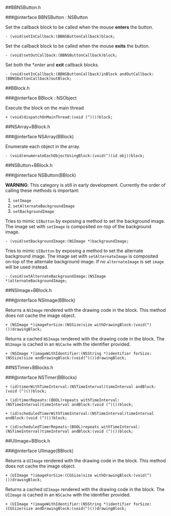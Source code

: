 ##BBNSButton.h

###@interface BBNSButton : NSButton

Set the callback block to be called when the mouse **enters** the button.

```obj-c
- (void)setInCallback:(BBNSButtonCallback)block;
```

Set the callback block to be called when the mouse **exits** the button.

```obj-c
- (void)setOutCallback:(BBNSButtonCallback)block;
```

Set both the **enter* and **exit** callback blocks.

```obj-c
- (void)setInCallback:(BBNSButtonCallback)inBlock andOutCallback:(BBNSButtonCallback)outBlock;
```

##BBlock.h

###@interface BBlock : NSObject

Execute the block on the main thread

```obj-c
+ (void)dispatchOnMainThread:(void (^)())block;
```

##NSArray+BBlock.h

###@interface NSArray(BBlock)

Enumerate each object in the array.

```obj-c
- (void)enumerateEachObjectUsingBlock:(void(^)(id obj))block;
```

##NSButton+BBlock.h

###@interface NSButton(BBlock)

**WARNING**: This category is still in early development.
Currently the order of calling these methods is important:

1. `setImage`
2. `setAlternateBackgroundImage`
3. `setBackgroundImage`

Tries to mimic `UIButton` by exposing a method to set the background image.
The image set with `setImage` is composited on-top of the background image. 

```obj-c
- (void)setBackgroundImage:(NSImage *)backgroundImage;
```

Tries to mimic `UIButton` by exposing a method to set the alternate background image.
The image set with `setAlternateImage` is composited on-top of the alternate background image.
If no `alternateImage` is set `image` will be used instead. 

```obj-c
- (void)setAlternateBackgroundImage:(NSImage *)alternateBackgroundImage;
```

##NSImage+BBlock.h

###@interface NSImage(BBlock)

Returns a `NSImage` rendered with the drawing code in the block.
This method does not cache the image object. 

```obj-c
+ (NSImage *)imageForSize:(NSSize)size withDrawingBlock:(void(^)())drawingBlock;
```

Returns a cached `NSImage` rendered with the drawing code in the block.
The `NSImage` is cached in an `NSCache` with the identifier provided. 

```obj-c
+ (NSImage *)imageWithIdentifier:(NSString *)identifier forSize:(NSSize)size andDrawingBlock:(void(^)())drawingBlock;
```

##NSTimer+BBlocks.h

###@interface NSTimer(BBlocks)

```obj-c
+ (id)timerWithTimeInterval:(NSTimeInterval)timeInterval andBlock:(void (^)())block;
```

```obj-c
+ (id)timerRepeats:(BOOL)repeats withTimeInterval:(NSTimeInterval)timeInterval andBlock:(void (^)())block;
```

```obj-c
+ (id)scheduledTimerWithTimeInterval:(NSTimeInterval)timeInterval andBlock:(void (^)())block;
```

```obj-c
+ (id)scheduledTimerRepeats:(BOOL)repeats withTimeInterval:(NSTimeInterval)timeInterval andBlock:(void (^)())block;
```

##UIImage+BBlock.h

###@interface UIImage(BBlock)

Returns a `UIImage` rendered with the drawing code in the block.
This method does not cache the image object. 

```obj-c
+ (UIImage *)imageForSize:(CGSize)size withDrawingBlock:(void(^)())drawingBlock;
```

Returns a cached `UIImage` rendered with the drawing code in the block.
The `UIImage` is cached in an `NSCache` with the identifier provided. 

```obj-c
+ (UIImage *)imageWithIdentifier:(NSString *)identifier forSize:(CGSize)size andDrawingBlock:(void(^)())drawingBlock;
```

